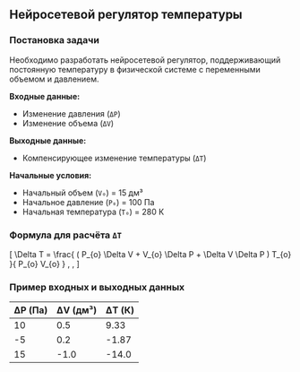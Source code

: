 ## Нейросетевой регулятор температуры

### Постановка задачи
Необходимо разработать нейросетевой регулятор, поддерживающий постоянную температуру в физической системе с переменными объемом и давлением.  

**Входные данные:**  
- Изменение давления (`ΔP`)  
- Изменение объема (`ΔV`)  

**Выходные данные:**  
- Компенсирующее изменение температуры (`ΔT`)  

**Начальные условия:**  
- Начальный объем (`V₀`) = 15 дм³  
- Начальное давление (`P₀`) = 100 Па  
- Начальная температура (`T₀`) = 280 К  

### Формула для расчёта `ΔT`

\[
\Delta T = \frac{ ( P_{o} \Delta V + V_{o} \Delta P + \Delta V \Delta P ) T_{o} }{ P_{o} V_{o} } \, ,
\]

### Пример входных и выходных данных
| ΔP (Па) | ΔV (дм³) | ΔT (К)  |
|---------|----------|---------|
| 10      | 0.5      | 9.33    |
| -5      | 0.2      | -1.87   |
| 15      | -1.0     | -14.0   |
